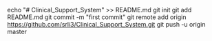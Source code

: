 echo "# Clinical_Support_System" >> README.md
git init
git add README.md
git commit -m "first commit"
git remote add origin https://github.com/srli3/Clinical_Support_System.git
git push -u origin master

